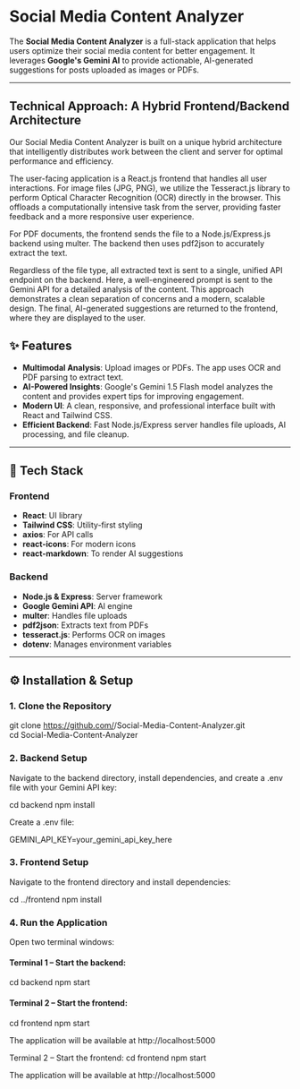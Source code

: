 # Social Media Content Analyzer

The **Social Media Content Analyzer** is a full-stack application that helps users optimize their social media content for better engagement. It leverages **Google's Gemini AI** to provide actionable, AI-generated suggestions for posts uploaded as images or PDFs.

---

## Technical Approach: A Hybrid Frontend/Backend Architecture
Our Social Media Content Analyzer is built on a unique hybrid architecture that intelligently distributes work between the client and server for optimal performance and efficiency.

The user-facing application is a React.js frontend that handles all user interactions. For image files (JPG, PNG), we utilize the Tesseract.js library to perform Optical Character Recognition (OCR) directly in the browser. This offloads a computationally intensive task from the server, providing faster feedback and a more responsive user experience.

For PDF documents, the frontend sends the file to a Node.js/Express.js backend using multer. The backend then uses pdf2json to accurately extract the text.

Regardless of the file type, all extracted text is sent to a single, unified API endpoint on the backend. Here, a well-engineered prompt is sent to the Gemini API for a detailed analysis of the content. This approach demonstrates a clean separation of concerns and a modern, scalable design. The final, AI-generated suggestions are returned to the frontend, where they are displayed to the user.

## ✨ Features

- **Multimodal Analysis**: Upload images or PDFs. The app uses OCR and PDF parsing to extract text.  
- **AI-Powered Insights**: Google's Gemini 1.5 Flash model analyzes the content and provides expert tips for improving engagement.  
- **Modern UI**: A clean, responsive, and professional interface built with React and Tailwind CSS.  
- **Efficient Backend**: Fast Node.js/Express server handles file uploads, AI processing, and file cleanup.

---

## 🚀 Tech Stack

### Frontend
- **React**: UI library  
- **Tailwind CSS**: Utility-first styling  
- **axios**: For API calls  
- **react-icons**: For modern icons  
- **react-markdown**: To render AI suggestions  

### Backend
- **Node.js & Express**: Server framework  
- **Google Gemini API**: AI engine  
- **multer**: Handles file uploads  
- **pdf2json**: Extracts text from PDFs  
- **tesseract.js**: Performs OCR on images  
- **dotenv**: Manages environment variables  

---

## ⚙️ Installation & Setup

### 1. Clone the Repository
git clone https://github.com/<your-username>/Social-Media-Content-Analyzer.git<br>
cd Social-Media-Content-Analyzer

### 2. Backend Setup

Navigate to the backend directory, install dependencies, and create a .env file with your Gemini API key:

cd backend
npm install

Create a .env file:

GEMINI_API_KEY=your_gemini_api_key_here

### 3. Frontend Setup

Navigate to the frontend directory and install dependencies:

cd ../frontend
npm install

### 4. Run the Application

Open two terminal windows:

#### Terminal 1 – Start the backend:

cd backend
npm start


#### Terminal 2 – Start the frontend:

cd frontend
npm start

The application will be available at http://localhost:5000

Terminal 2 – Start the frontend:
cd frontend npm start

The application will be available at http://localhost:5000
